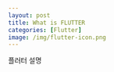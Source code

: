 ```yaml
---
layout: post
title: What is FLUTTER
categories: [Flutter]
image: /img/flutter-icon.png
---
```


플러터 설명
